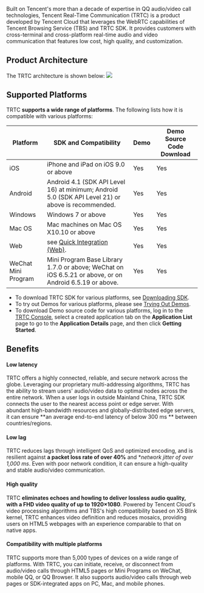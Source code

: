 Built on Tencent's more than a decade of expertise in QQ audio/video call technologies, Tencent Real-Time Communication (TRTC) is a product developed by Tencent Cloud that leverages the WebRTC capabilities of Tencent Browsing Service (TBS) and TRTC SDK. It provides customers with cross-terminal and cross-platform real-time audio and video communication that features low cost, high quality, and customization.

## Product Architecture
The TRTC architecture is shown below:
![](https://main.qcloudimg.com/raw/52b6b3349d84fe61b2b8cc190522cfbb.png)

## Supported Platforms
TRTC **supports a wide range of platforms**. The following lists how it is compatible with various platforms:

| Platform | SDK and Compatibility | Demo | Demo Source Code Download |
|------|------|------|------|
| iOS | iPhone and iPad on iOS 9.0 or above | Yes | Yes |
| Android | Android 4.1 (SDK API Level 16) at minimum; Android 5.0 (SDK API Level 21) or above is recommended. | Yes | Yes |
| Windows | Windows 7 or above | Yes | Yes |
| Mac OS | Mac machines on Mac OS X10.10 or above | Yes | Yes |
| Web | see [Quick Integration (Web)](https://intl.cloud.tencent.com/document/product/647/35096). | Yes | Yes |
| WeChat Mini Program | Mini Program Base Library 1.7.0 or above; WeChat on iOS 6.5.21 or above, or on Android 6.5.19 or above. | Yes | Yes |

>
- To download TRTC SDK for various platforms, see [Downloading SDK](https://intl.cloud.tencent.com/document/product/647/34615).
- To try out Demos for various platforms, please see [Trying Out Demos](https://intl.cloud.tencent.com/document/product/647/35076).
- To download Demo source code for various platforms, log in to the [TRTC Console](https://console.cloud.tencent.com/rav), select a created application tab on the **Application List** page to go to the **Application Details** page, and then click **Getting Started**.

## Benefits

#### Low latency
TRTC offers a highly connected, reliable, and secure network across the globe. Leveraging our proprietary multi-addressing algorithms, TRTC has the ability to stream users' audio/video data to optimal nodes across the entire network. When a user logs in outside Mainland China, TRTC SDK connects the user to the nearest access point or edge server. With abundant high-bandwidth resources and globally-distributed edge servers, it can ensure **an average end-to-end latency of below 300 ms ** between countries/regions.

#### Low lag
TRTC reduces lags through intelligent QoS and optimized encoding, and is resilient against **a packet loss rate of over 40%** and **network jitter of over 1,000 ms*. Even with poor network condition, it can ensure a high-quality and stable audio/video communication.

#### High quality
TRTC **eliminates echoes and howling to deliver lossless audio quality, with a FHD video quality of up to 1920×1080**. Powered by Tencent Cloud's video processing algorithms and TBS's high compatibility based on X5 Blink kernel, TRTC enhances video definition and reduces mosaics, providing users on HTML5 webpages with an experience comparable to that on native apps.

#### Compatibility with multiple platforms
TRTC supports more than 5,000 types of devices on a wide range of platforms. With TRTC, you can initiate, receive, or disconnect from audio/video calls through HTML5 pages or Mini Programs on WeChat, mobile QQ, or QQ Browser. It also supports audio/video calls through web pages or SDK-integrated apps on PC, Mac, and mobile phones. 
